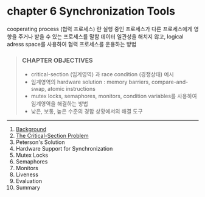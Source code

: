 # chapter 6 Synchronization Tools

cooperating process (협력 프로세스) 란 실행 중인 프로세스가 다른 프로세스에게 영향을 주거나 받을 수 있는 프로세스를 말함
데이터 일관성을 해치지 않고, logical adress space를 사용하여 협력 프로세스를 운용하는 방법

> ### CHAPTER OBJECTIVES
>
> - critical-section (임계영역) 과 race condition (경쟁상태) 예시
> - 임계영역의 hardware solution : memory barriers, compare-and-swap, atomic instructions
> - mutex locks, semaphores, monitors, condition variables를 사용하여 임계영역을 해결하는 방법
> - 낮은, 보통, 높은 수준의 경합 상황에서의 해결 도구

---

1. [Background](1_Background/README.md)
2. [The Critical-Section Problem](2_The_Critical_Section_Problem/README.md)
3. Peterson's Solution
4. Hardware Support for Synchronization
5. Mutex Locks
6. Semaphores
7. Monitors
8. Liveness
9. Evaluation
10. Summary
